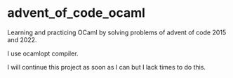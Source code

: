 # advent_of_code_ocaml
Learning and practicing OCaml by solving problems of advent of code 2015 and 2022.

I use ocamlopt compiler.

I will continue this project as soon as I can but I lack times to do this.
